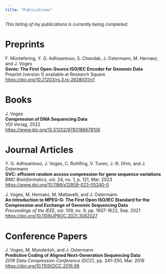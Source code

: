 ```yaml
---
title: "Publications"
---
```


_This listing of my publications is currently being completed._

# Preprints

F. Müntefering, Y. G. Adhisantoso, S. Chandak, J. Ostermann, M. Hernaez, and J. Voges\
**Genie: The First Open-Source ISO/IEC Encoder for Genomic Data**\
Preprint (version 1) available at Research Square\
https://doi.org/10.21203/rs.3.rs-2628031/v1

# Books

J. Voges\
**Compression of DNA Sequencing Data**\
VDI Verlag, 2022\
https://www.doi.org/10.51202/9783186878106

# Journal Articles

Y. G. Adhisantoso, J. Voges, C. Rohlfing, V. Tunev, J.-R. Ohm, and J. Ostermann\
**GVC: efficient random access compression for gene sequence variations**\
_BMC Bioinformatics_, vol. 24, no. 1, p. 121, Mar. 2023\
https://www.doi.org/10.1186/s12859-023-05240-0

J. Voges, M. Hernaez, M. Mattavelli, and J. Ostermann\
**An Introduction to MPEG-G: The First Open ISO/IEC Standard for the Compression and Exchange of Genomic Sequencing Data**\
_Proceedings of the IEEE_, vol. 109, no. 9, pp. 1607-1622, Sep. 2021\
https://doi.org/10.1109/JPROC.2021.3082027

# Conference Papers

J. Voges, M. Munderloh, and J. Ostermann\
**Predictive Coding of Aligned Next-Generation Sequencing Data**\
_2016 Data Compression Conference (DCC)_, pp. 241–250, Mar. 2016\
https://doi.org/10.1109/DCC.2016.98
